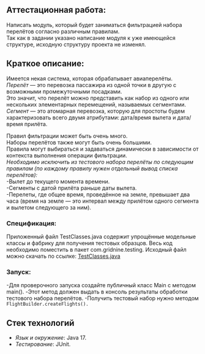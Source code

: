 ## Аттестационная работа:
Написать модуль, который будет заниматься фильтрацией набора перелётов согласно различным правилам.<br>
Так как в задании указано написание модуля к уже имеющейся структуре, исходную структуру проекта не изменял.<br>

## **Краткое описание:**

Имеется некая система, которая обрабатывает авиаперелёты.<br>
_Перелёт_ — это перевозка пассажира из одной точки в другую с возможными промежуточными посадками.<br>
Это значит, что перелёт можно представить как набор из одного или нескольких элементарных перемещений, называемых сегментами.<br>
_Сегмент_ — это атомарная перевозка, которую для простоты будем характеризовать всего двумя атрибутами: дата/время вылета и дата/время прилёта.<br>

Правил фильтрации может быть очень много.<br>
Наборы перелётов также могут быть очень большими.<br>
Правила могут выбираться и задаваться динамически в зависимости от контекста выполнения операции фильтрации.<br>
_Необходимо исключить из тестового набора перелёты по следующим правилам (по каждому правилу нужен отдельный вывод списка перелётов):_<br>
-Вылет до текущего момента времени.<br>
-Сегменты с датой прилёта раньше даты вылета.<br>
-Перелеты, где общее время, проведённое на земле, превышает два часа (время на земле — это интервал между прилётом одного сегмента и вылетом следующего за ним).

### **Спецификация:**
Приложенный файл TestClasses.java содержит упрощённые модельные классы и фабрику для получения тестовых образцов.
Весь код необходимо поместить в пакет com.gridnine.testing.
Исходный файл можно скачать по ссылке: [TestClasses.java](https://drive.google.com/uc?export=download&id=1HXH31MNlJuKK0H4t0jM5IQmP18X5FhOX)

### **Запуск:**
-Для проверочного запуска создайте публичный класс Main c методом main(). 
-Этот метод должен выдать в консоль результаты обработки тестового набора перелётов. 
-Получить тестовый набор нужно методом `FlightBuilder.createFlights().`

## **Стек технологий**
- _Язык и окружение_: Java 17. 
- _Тестирование_: JUnit.
